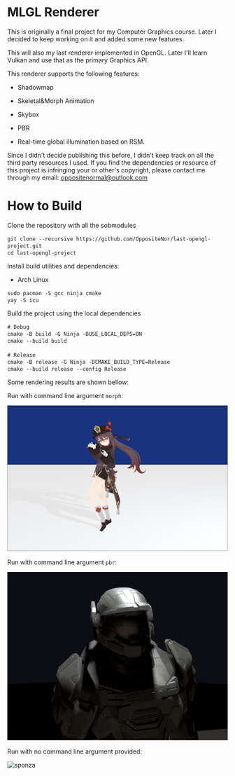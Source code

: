 # MLGL Renderer

This is originally a final project for my Computer Graphics course. Later I decided to keep working on it and added some new features.

This will also my last renderer implemented in OpenGL. Later I'll learn Vulkan and use that as the primary Graphics API.

This renderer supports the following features:

* Shadowmap

* Skeletal&Morph Animation

* Skybox

* PBR

* Real-time global illumination based on RSM.

Since I didn't decide publishing this before, I didn't keep track on all the third party resources I used. If you find the dependencies
or resource of this project is infringing your or other's copyright, please contact me through my email: [oppositenormal@outlook.com](oppositenormal@outlook.com)

# How to Build

Clone the repository with all the sobmodules

```shell
git clone --recursive https://github.com/OppositeNor/last-opengl-project.git
cd last-opengl-project
```

Install build utilities and dependencies:

- Arch Linux

```shell
sudo pacman -S gcc ninja cmake
yay -S icu
```

Build the project using the local dependencies

```shell
# Debug
cmake -B build -G Ninja -DUSE_LOCAL_DEPS=ON
cmake --build build

# Release
cmake -B release -G Ninja -DCMAKE_BUILD_TYPE=Release
cmake --build release --config Release
```

Some rendering results are shown bellow:

Run with command line argument `morph`:

![skeletal_animation](./media/animation_demo_image.png)

Run with command line argument `pbr`:

![pbr](./media/pbr_demo_image.png)

Run with no command line argument provided:

![sponza](./media/sponza_demo_image.png)


